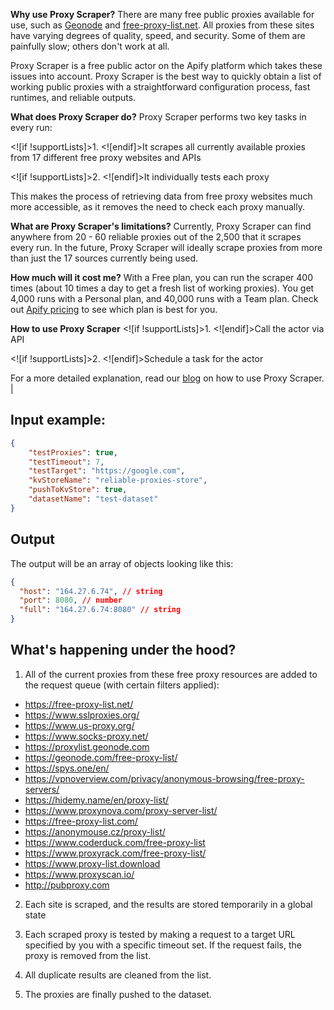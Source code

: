 **Why use Proxy Scraper?**
There are many free public proxies available for use, such as [Geonode](https://geonode.com/free-proxy-list/) and [free-proxy-list.net](https://free-proxy-list.net/). All proxies from these sites have varying degrees of quality, speed, and security. Some of them are painfully slow; others don't work at all.

Proxy Scraper is a free public actor on the Apify platform which takes these issues into account. Proxy Scraper is the best way to quickly obtain a list of working public proxies with a straightforward configuration process, fast runtimes, and reliable outputs.

**What does Proxy Scraper do?**
Proxy Scraper performs two key tasks in every run:

<![if !supportLists]>1. <![endif]>It scrapes all currently available proxies from 17 different free proxy websites and APIs

<![if !supportLists]>2. <![endif]>It individually tests each proxy

This makes the process of retrieving data from free proxy websites much more accessible, as it removes the need to check each proxy manually.

**What are Proxy Scraper's limitations?**
Currently, Proxy Scraper can find anywhere from 20 - 60 reliable proxies out of the 2,500 that it scrapes every run. In the future, Proxy Scraper will ideally scrape proxies from more than just the 17 sources currently being used.

**How much will it cost me?**
With a Free plan, you can run the scraper 400 times (about 10 times a day to get a fresh list of working proxies). You get 4,000 runs with a Personal plan, and 40,000 runs with a Team plan. Check out [Apify pricing](https://apify.com/pricing) to see which plan is best for you.

**How to use Proxy Scraper**
<![if !supportLists]>1. <![endif]>Call the actor via API

<![if !supportLists]>2. <![endif]>Schedule a task for the actor

For a more detailed explanation, read our [blog](https://blog.apify.com/automatically-scrape-free-proxy-lists-to-check-for-working-proxies/) on how to use Proxy Scraper.                                                                                                               |
## Input example:

```JSON
{
    "testProxies": true,
    "testTimeout": 7,
    "testTarget": "https://google.com",
    "kvStoreName": "reliable-proxies-store",
    "pushToKvStore": true,
    "datasetName": "test-dataset"
}
```

## Output

The output will be an array of objects looking like this:

```JSON
{
  "host": "164.27.6.74", // string
  "port": 8080, // number
  "full": "164.27.6.74:8080" // string
}
```

## What's happening under the hood?

1. All of the current proxies from these free proxy resources are added to the request queue (with certain filters applied):

-   https://free-proxy-list.net/
-   https://www.sslproxies.org/
-   https://www.us-proxy.org/
-   https://www.socks-proxy.net/
-   https://proxylist.geonode.com
-   https://geonode.com/free-proxy-list/
-   https://spys.one/en/
-   https://vpnoverview.com/privacy/anonymous-browsing/free-proxy-servers/
-   https://hidemy.name/en/proxy-list/
-   https://www.proxynova.com/proxy-server-list/
-   https://free-proxy-list.com/
-   https://anonymouse.cz/proxy-list/
-   https://www.coderduck.com/free-proxy-list
-   https://www.proxyrack.com/free-proxy-list/
-   https://www.proxy-list.download
-   https://www.proxyscan.io/
-   http://pubproxy.com

2. Each site is scraped, and the results are stored temporarily in a global state

3. Each scraped proxy is tested by making a request to a target URL specified by you with a specific timeout set. If the request fails, the proxy is removed from the list.

4. All duplicate results are cleaned from the list.

5. The proxies are finally pushed to the dataset.
